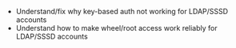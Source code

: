 - Understand/fix why key-based auth not working for LDAP/SSSD accounts
- Understand how to make wheel/root access work reliably for LDAP/SSSD accounts
